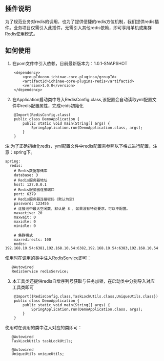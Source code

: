 ## 插件说明
为了规范业务对redis的调用，也为了提供便捷的redis方位机制，我们提供redis插件。业务项目仅需引入此插件，无需引入其他redis依赖，即可享用单机或集群Redis使用模式。

## 如何使用
1. 在pom文件中引入依赖，目前最新版本为：1.0.1-SNAPSHOT
```
    <dependency>
        <groupId>com.ichinae.core.plugins</groupId>
        <artifactId>ichinae-core-plugins-redis</artifactId>
        <version>1.0.0</version>
    </dependency>
```
    
2. 在Application启动类中导入RedisConfig.class,该配置会自动读取yml配置文件中redis配置属性，完成reids初始化

      
```
    @Import(RedisConfig.class)
    public class DemoApplication {
        public static void main(String[] args) {
            SpringApplication.run(DemoApplication.class, args);
        }
    }
```

注:为了正确初始化redis，yml配置文件中redis配置需参照以下格式进行配置，注意：spring下。
```
spring:
  redis:
    # Redis数据存储库
    database: 3
    # Redis服务器地址
    host: 127.0.0.1
    # Redis服务器连接端口
    port: 6379
    # Redis服务器连接密码（默认为空）
    password: 123456
    # 连接池中最大空闲数，默认是 8 ，如果没有特别要求，可以不配置。
    maxactive: 20
    maxwait: 0
    maxidle: 0
    minidle: 0
    
    # 集群模式
    maxredirects: 100
    nodes: 192.168.10.54:6381,192.168.10.54:6382,192.168.10.54:6383,192.168.10.54:6384
```

使用时在调用的类中注入RedisService即可：
 ```
    @Autowired
    RedisService redisService;
```
    
3. 本工具类还提供redis自增序列号获取与任务加锁，在启动类中分别导入对应工具类即可
```
    @Import({RedisConfig.class,TaskLockUtils.class,UniqueUtils.class})
    public class DemoApplication {
        public static void main(String[] args) {
            SpringApplication.run(DemoApplication.class, args);
        }
    }
```

使用时在调用的类中注入对应的类即可：
 ```
    @Autowired
    TaskLockUtils taskLockUtils;

    @Autowired
    UniqueUtils uniqueUtils;
```
    
